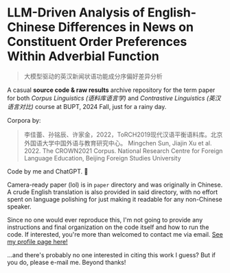 # LLM-Driven Analysis of English-Chinese Differences in News on Constituent Order Preferences Within Adverbial Function

> 大模型驱动的英汉新闻状语功能成分序偏好差异分析

A casual **source code & raw results** archive repository for the term paper for both _Corpus Linguistics (语料库语言学)_ and _Contrastive Linguistics (英汉语言对比)_ course at BUPT, 2024 Fall, just for a rainy day.

Corpora by:

> 李佳蕾、孙铭辰、许家金，2022，ToRCH2019现代汉语平衡语料库。北京外国语大学中国外语与教育研究中心。
> Mingchen Sun, Jiajin Xu et al. 2022. The CROWN2021 Corpus. National Research Centre for Foreign Language Education, Beijing Foreign Studies University

Code by me and ChatGPT. 🤪

Camera-ready paper (lol) is in `paper` directory and was originally in Chinese. A crude English translation is also provided in said directory, with no effort spent on language polishing for just making it readable for any non-Chinese speaker.

Since no one would ever reproduce this, I'm not going to provide any instructions and final organization on the code itself and how to run the code. If interested, you're more than welcomed to contact me via email. [See my profile page here!](https://rexera.github.io/about/)

...and there's probably no one interested in citing this work I guess? But if you do, please e-mail me. Beyond thanks!